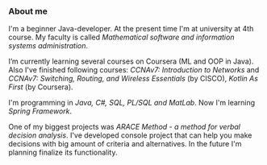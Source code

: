### About me ###

I'm a beginner Java-developer. At the present time I'm at university at 4th course.
My faculty is called _Mathematical software and information systems administration_.

I’m currently learning several courses on Coursera (ML and OOP in Java).
Also I've finished following courses: _CCNAv7: Introduction to Networks_ and
_CCNAv7: Switching, Routing, and Wireless Essentials_ (by CISCO), _Kotlin As First_ (by Coursera).

I'm programming in _Java, C#, SQL, PL/SQL and MatLab_. Now I'm learning _Spring Framework_.

One of my biggest projects was _ARACE Method - a method for verbal decision analysis_.
I've developed console project that can help you make decisions with big amount of criteria and alternatives.
In the future I'm planning finalize its functionality.

